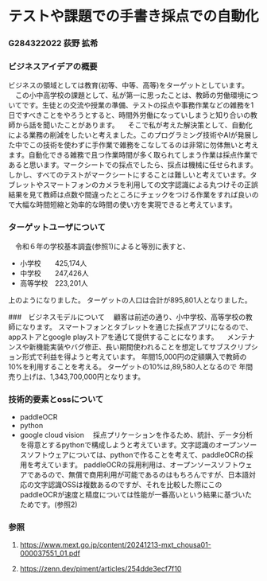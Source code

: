 # テストや課題での手書き採点での自動化
### G284322022 荻野 拡希
### ビジネスアイデアの概要
ビジネスの領域としては教育(初等、中等、高等)をターゲットとしています。
　この小中高学校の課題として、私が第一に思ったことは、教師の労働環境についてです。生徒との交流や授業の準備、テストの採点や事務作業などの雑務を1日ですべきことをやろうとすると、時間外労働になっていしまうと知り合いの教師から話を聞いたことがあります。
　そこで私が考えた解決策として、自動化による業務の削減をしたいと考えました。このプログラミング技術やAIが発展した中でこの技術を使わずに手作業で雑務をこなしてるのは非常に勿体無いと考えます。自動化できる雑務で且つ作業時間が多く取られてしまう作業は採点作業であると思います。マークシートでの採点でしたら、採点は機械に任せられます。しかし、すべてのテストがマークシートにすることは難しいと考えています。タブレットやスマートフォンのカメラを利用しての文字認識による丸つけその正誤結果を見て教師は点数や間違ったところにチェックをつける作業をすれば良いので大幅な時間短縮と効率的な時間の使い方を実現できると考えています。
### ターゲットユーザについて
　令和６年の学校基本調査(参照1)によると等別に表すと、
- 小学校　　425,174人
- 中学校　　247,426人
- 高等学校　223,201人

上のようになりました。
ターゲットの人口は合計が895,801人となりました。

###　ビジネスモデルについて
　顧客は前述の通り、小中学校、高等学校の教師になります。
スマートフォンとタブレットを通じた採点アプリになるので、appストアとgoogle playストアを通じて提供することになります。
　メンテナンスや新機能実装やバグ修正、長い期間使われることを想定してサブスクリプション形式で利益を得ようと考えています。
年間15,000円の定額購入で教師の10%を利用することを考える。
ターゲットの10%は,89,580人となるので
年間売り上げは、1,343,700,000円となります。

### 技術的要素とossについて
- paddleOCR
- python
- google cloud vision
　採点プリケーションを作るため、統計、データ分析を得意とするpythonで構成しようと考えています。文字認識のオープンソースソフトウェアについては、pythonで作ることを考えて、paddleOCRの採用を考えています。
paddleOCRの採用利用は、オープンソースソフトウェアであるので、無償で商用利用が可能であるのはもちろんですが、日本語対応の文字認識OSSは複数あるのですが、それを比較した際にこのpaddleOCRが速度と精度については性能が一番高いという結果に基づいたためです。(参照2)

### 参照
1) https://www.mext.go.jp/content/20241213-mxt_chousa01-000037551_01.pdf

2) https://zenn.dev/piment/articles/254dde3ecf7f10